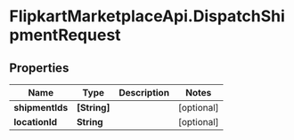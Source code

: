 # FlipkartMarketplaceApi.DispatchShipmentRequest

## Properties
Name | Type | Description | Notes
------------ | ------------- | ------------- | -------------
**shipmentIds** | **[String]** |  | [optional] 
**locationId** | **String** |  | [optional] 
